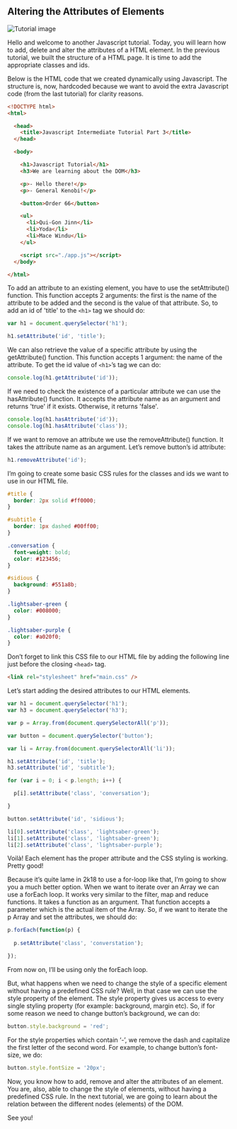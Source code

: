 ## Altering the Attributes of Elements

![Tutorial image](https://2.bp.blogspot.com/-aBD12Ruas4U/W27kUe26THI/AAAAAAAABD0/1UPJlFSDlFkGUZwXPC-rk2LlZCH8Vf1XgCLcBGAs/s1600/Javascript-Intermediate-3.png)

Hello and welcome to another Javascript tutorial. Today, you will learn how to add, delete and alter the attributes of a HTML element. In the previous tutorial, we built the structure of a HTML page. It is time to add the appropriate classes and ids. 

Below is the HTML code that we created dynamically using Javascript. The structure is, now, hardcoded because we want to avoid the extra Javascript code (from the last tutorial) for clarity reasons. 

```html
<!DOCTYPE html>
<html>

  <head>
    <title>Javascript Intermediate Tutorial Part 3</title>  
  </head>

  <body>

    <h1>Javascript Tutorial</h1>
    <h3>We are learning about the DOM</h3>

    <p>- Hello there!</p>
    <p>- General Kenobi!</p>

    <button>Order 66</button>

    <ul>
      <li>Qui-Gon Jinn</li>
      <li>Yoda</li>
      <li>Mace Windu</li>
    </ul>

    <script src="./app.js"></script>
  </body>

</html>
```

To add an attribute to an existing element, you have to use the setAttribute() function. This function accepts 2 arguments: the first is the name of the attribute to be added and the second is the value of that attribute. So, to add an id of 'title' to the `<h1>` tag we should do: 

```javascript
var h1 = document.querySelector('h1');

h1.setAttribute('id', 'title');
```

We can also retrieve the value of a specific attribute by using the getAttribute() function. This function accepts 1 argument: the name of the attribute. To get the id value of `<h1>`’s tag we can do: 

```javascript
console.log(h1.getAttribute('id'));
```

If we need to check the existence of a particular attribute we can use the hasAttribute() function. It accepts the attribute name as an argument and returns 'true' if it exists. Otherwise, it returns 'false'.

```javascript
console.log(h1.hasAttribute('id'));
console.log(h1.hasAttribute('class'));
```

If we want to remove an attribute we use the removeAttribute() function. It takes the attribute name as an argument. Let’s remove button’s id attribute: 

```javascript
h1.removeAttribute('id');
```
I’m going to create some basic CSS rules for the classes and ids we want to use in our HTML file. 

```css
#title {
  border: 2px solid #ff0000;
}

#subtitle {
  border: 1px dashed #00ff00;
}

.conversation {
  font-weight: bold;
  color: #123456;
}

#sidious {
  background: #551a8b;
}

.lightsaber-green {
  color: #008000;
}

.lightsaber-purple {
  color: #a020f0;
}
```

Don’t forget to link this CSS file to our HTML file by adding the following line just before the closing `<head>` tag.

```html
<link rel="stylesheet" href="main.css" />
```

Let’s start adding the desired attributes to our HTML elements. 

```javascript
var h1 = document.querySelector('h1');
var h3 = document.querySelector('h3');

var p = Array.from(document.querySelectorAll('p'));

var button = document.querySelector('button');

var li = Array.from(document.querySelectorAll('li'));

h1.setAttribute('id', 'title');
h3.setAttribute('id', 'subtitle');

for (var i = 0; i < p.length; i++) {

  p[i].setAttribute('class', 'conversation');

}

button.setAttribute('id', 'sidious');

li[0].setAttribute('class', 'lightsaber-green');
li[1].setAttribute('class', 'lightsaber-green');
li[2].setAttribute('class', 'lightsaber-purple');
```

Voilà! Each element has the proper attribute and the CSS styling is working. Pretty good! 

Because it’s quite lame in 2k18 to use a for-loop like that, I’m going to show you a much better option. When we want to iterate over an Array we can use a forEach loop. It works very similar to the filter, map and reduce functions. It takes a function as an argument. That function accepts a parameter which is the actual item of the Array. So, if we want to iterate the p Array and set the attributes, we should do:  

```javascript
p.forEach(function(p) {
 
  p.setAttribute('class', 'converstation');

});
```

From now on, I’ll be using only the forEach loop. 

But, what happens when we need to change the style of a specific element without having a predefined CSS rule? Well, in that case we can use the style property of the element. The style property gives us access to every single styling property (for example: background, margin etc). So, if for some reason we need to change button’s background, we can do: 

```javascript
button.style.background = 'red';
```

For the style properties which contain ‘-’, we remove the dash and capitalize the first letter of the second word. For example, to change button’s font-size, we do:

```javascript
button.style.fontSize = '20px';
```

Now, you know how to add, remove and alter the attributes of an element. You are, also, able to change the style of elements, without having a predefined CSS rule. In the next tutorial, we are going to learn about the relation between the different nodes (elements) of the DOM. 

See you!
